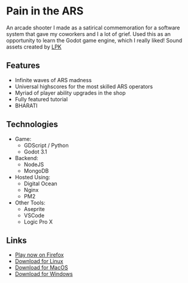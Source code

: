 # Pain in the ARS
An arcade shooter I made as a satirical commemoration for a software system that gave my coworkers and I a lot of grief. Used this as an opportunity to learn the Godot game engine, which I really liked! 
Sound assets created by [LPK](http://www.lodgepolekind.com)

## Features
* Infinite waves of ARS madness
* Universal highscores for the most skilled ARS operators
* Myriad of player ability upgrades in the shop
* Fully featured tutorial
* BHARATI

## Technologies
* Game:
    * GDScript / Python
    * Godot 3.1
* Backend:
    * NodeJS
    * MongoDB
* Hosted Using:
    * Digital Ocean
    * Nginx
    * PM2
* Other Tools:
    * Aseprite
    * VSCode
    * Logic Pro X

## Links
* [Play now on Firefox](https://www.goncharov.ca/pain-in-the-ars)
* [Download for Linux](https://www.goncharov.ca/pain-in-the-ars/Build/linux/pain-in-the-ars.x86_64.zip)
* [Download for MacOS](https://www.goncharov.ca/pain-in-the-ars/Build/macos/pain-in-the-ars.zip)
* [Download for Windows](https://www.goncharov.ca/pain-in-the-ars/Build/windows/pain-in-the-ars.exe.zip)

